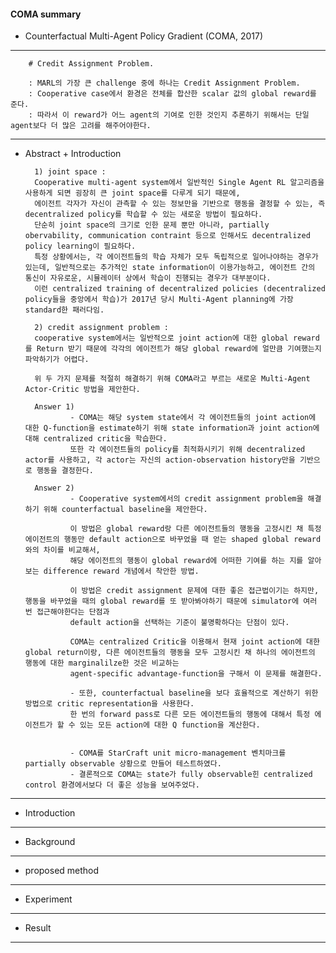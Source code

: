 #### COMA summary

- Counterfactual Multi-Agent Policy Gradient (COMA, 2017)

---

        # Credit Assignment Problem.  

        : MARL의 가장 큰 challenge 중에 하나는 Credit Assignment Problem.
        : Cooperative case에서 환경은 전체를 합산한 scalar 값의 global reward를 준다. 
        : 따라서 이 reward가 어느 agent의 기여로 인한 것인지 추론하기 위해서는 단일 agent보다 더 많은 고려를 해주어야한다.

---

- Abstract + Introduction

        1) joint space :
        Cooperative multi-agent system에서 일반적인 Single Agent RL 알고리즘을 사용하게 되면 굉장히 큰 joint space를 다루게 되기 때문에,
        에이전트 각자가 자신이 관측할 수 있는 정보만을 기반으로 행동을 결정할 수 있는, 즉 decentralized policy를 학습할 수 있는 새로운 방법이 필요하다.
        단순히 joint space의 크기로 인한 문제 뿐만 아니라, partially obervability, communication contraint 등으로 인해서도 decentralized policy learning이 필요하다.
        특정 상황에서는, 각 에이전트들의 학습 자체가 모두 독립적으로 일어나야하는 경우가 있는데, 일반적으로는 추가적인 state information이 이용가능하고, 에이전트 간의 통신이 자유로운, 시뮬레이터 상에서 학습이 진행되는 경우가 대부분이다.
        이런 centralized training of decentralized policies (decentralized policy들을 중앙에서 학습)가 2017년 당시 Multi-Agent planning에 가장 standard한 패러다임.

        2) credit assignment problem : 
        cooperative system에서는 일반적으로 joint action에 대한 global reward를 Return 받기 때문에 각각의 에이전트가 해당 global reward에 얼만큼 기여했는지 파악하기가 어렵다.
  
        위 두 가지 문제를 적절히 해결하기 위해 COMA라고 부르는 새로운 Multi-Agent Actor-Critic 방법을 제안한다.
  
        Answer 1)
                - COMA는 해당 system state에서 각 에이전트들의 joint action에 대한 Q-function을 estimate하기 위해 state information과 joint action에 대해 centralized critic을 학습한다.
                또한 각 에이전트들의 policy를 최적화시키기 위해 decentralized actor를 사용하고, 각 actor는 자신의 action-observation history만을 기반으로 행동을 결정한다.
  
        Answer 2)
                - Cooperative system에서의 credit assignment problem을 해결하기 위해 counterfactual baseline을 제안한다.
        
                이 방법은 global reward랑 다른 에이전트들의 행동을 고정시킨 채 특정 에이전트의 행동만 default action으로 바꾸었을 때 얻는 shaped global reward와의 차이를 비교해서,
                해당 에이전트의 행동이 global reward에 어떠한 기여를 하는 지를 알아보는 difference reward 개념에서 착안한 방법.

                이 방법은 credit assignment 문제에 대한 좋은 접근법이기는 하지만, 행동을 바꾸었을 때의 global reward를 또 받아봐야하기 때문에 simulator에 여러 번 접근해야한다는 단점과
                default action을 선택하는 기준이 불명확하다는 단점이 있다.
        
                COMA는 centralized Critic을 이용해서 현재 joint action에 대한 global return이랑, 다른 에이전트들의 행동을 모두 고정시킨 채 하나의 에이전트의 행동에 대한 marginalilze한 것은 비교하는
                agent-specific advantage-function을 구해서 이 문제를 해결한다. 
          
                - 또한, counterfactual baseline을 보다 효율적으로 계산하기 위한 방법으로 critic representation을 사용한다.
                한 번의 forward pass로 다른 모든 에이전트들의 행동에 대해서 특정 에이전트가 할 수 있는 모든 action에 대한 Q function을 계산한다. 
        
                
                - COMA를 StarCraft unit micro-management 벤치마크를 partially observable 상황으로 만들어 테스트하였다.
                - 결론적으로 COMA는 state가 fully observable힌 centralized control 환경에서보다 더 좋은 성능을 보여주었다.
                  

---

- Introduction



---

- Background

---

- proposed method

---

- Experiment

---

- Result

---

            



    



